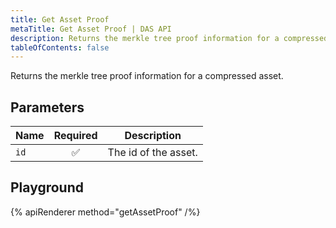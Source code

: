 ```yaml
---
title: Get Asset Proof
metaTitle: Get Asset Proof | DAS API
description: Returns the merkle tree proof information for a compressed asset
tableOfContents: false
---
```


Returns the merkle tree proof information for a compressed asset.

## Parameters

| Name            | Required | Description                                |
| --------------- | :------: | ------------------------------------------ |
| `id`            |    ✅    | The id of the asset.                       |

## Playground

{% apiRenderer method="getAssetProof" /%}